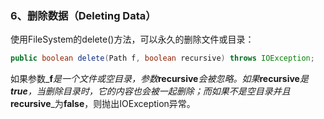 ### 6、删除数据（Deleting Data）

使用FileSystem的delete\(\)方法，可以永久的删除文件或目录：

```java
public boolean delete(Path f, boolean recursive) throws IOException;
```

如果参数_**f**_是一个文件或空目录，参数_**recursive**_会被忽略。如果_**recursive**_是**true**，当删除目录时，它的内容也会被一起删除；而如果不是空目录并且_**recursive**_为**false**，则抛出IOException异常。

